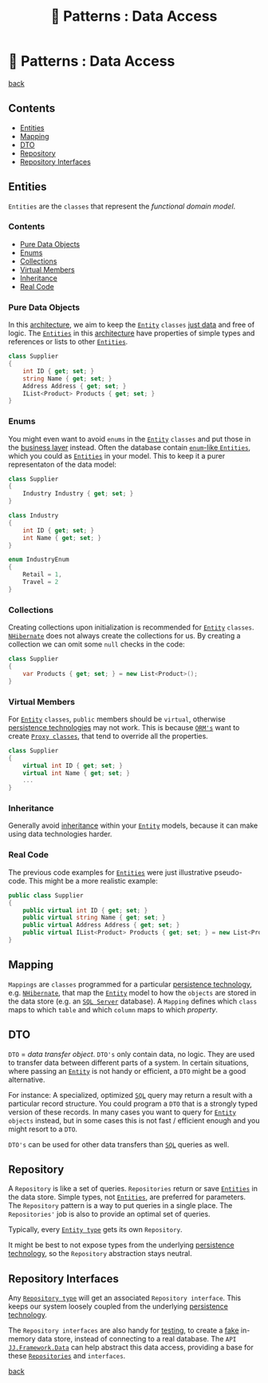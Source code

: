 ﻿---
title: "💽 Patterns : Data Access"
image: "/images/data-layer.png"
---

💽 Patterns : Data Access
==========================

[back](README.md)

<h2>Contents</h2>

- [Entities](#entities)
- [Mapping](#mapping)
- [DTO](#dto)
- [Repository](#repository)
- [Repository Interfaces](#repository-interfaces)


Entities
--------

`Entities` are the `classes` that represent the *functional domain model*.

<h3>Contents</h3>

- [Pure Data Objects](#pure-data-objects)
- [Enums](#enums)
- [Collections](#collections)
- [Virtual Members](#virtual-members)
- [Inheritance](#inheritance)
- [Real Code](#real-code)


<h3 id="pure-data-objects">Pure Data Objects</h3>

In this [architecture](..), we aim to keep the [`Entity`](#entities) `classes` [just data](#dto) and free of logic. The [`Entities`](#entities) in this [architecture](..) have properties of simple types and references or lists to other [`Entities`](#entities).

```cs
class Supplier
{
    int ID { get; set; }
    string Name { get; set; }
    Address Address { get; set; }
    IList<Product> Products { get; set; }
}
```


<h3 id="enums">Enums</h3>

You might even want to avoid `enums` in the [`Entity`](#entities) `classes` and put those in the [business layer](../layers.md#business-layer) instead. Often the database contain [`enum`-like `Entities`](../aspects.md#enum-like-entities), which you could as [`Entities`](#entities) in your model. This to keep it a purer representaton of the data model:

```cs
class Supplier
{
    Industry Industry { get; set; }
}

class Industry
{
    int ID { get; set; }
    int Name { get; set; }
}

enum IndustryEnum
{
    Retail = 1,
    Travel = 2
}
```


<h3 id="collections">Collections</h3>

Creating collections upon initialization is recommended for [`Entity`](#entities) `classes`. [`NHibernate`](../api/orm.md#nhibernate) does not always create the collections for us. By creating a collection we can omit some `null` checks in the code:

```cs
class Supplier
{
    var Products { get; set; } = new List<Product>();
}
```


<h3 id="virtual-members">Virtual Members</h3>

For [`Entity`](#entities) `classes`, `public` members should be `virtual`, otherwise [persistence technologies](../aspects.md#persistence) may not work. This is because [`ORM's`](../api/orm.md#-orm) want to create [`Proxy classes`](../api/orm.md#problem-entity--proxy-type-mismatch), that tend to override all the properties.

```cs
class Supplier
{
    virtual int ID { get; set; }
    virtual int Name { get; set; }
    ...
}
```


<h3 id="inheritance">Inheritance</h3>

Generally avoid [inheritance](../api/orm.md#inheritance) within your [`Entity`](#entities) models, because it can make using data technologies harder.


<h3 id="real-code">Real Code</h3>

The previous code examples for [`Entities`](#entities) were just illustrative pseudo-code. This might be a more realistic example:

```cs
public class Supplier
{
    public virtual int ID { get; set; }
    public virtual string Name { get; set; }
    public virtual Address Address { get; set; }
    public virtual IList<Product> Products { get; set; } = new List<Product>();
}
```


Mapping
-------

`Mappings` are `classes` programmed for a particular [persistence technology](../aspects.md#persistence), e.g. [`NHibernate`](../api/orm.md#nhibernate), that map the [`Entity`](#entities) model to how the `objects` are stored in the data store (e.g. an [`SQL Server`](../api/misc.md#sql-server) database). A `Mapping` defines which `class` maps to which `table` and which `column` maps to which *property*.


DTO
---

`DTO` = *data transfer object*. `DTO's` only contain data, no logic. They are used to transfer data between different parts of a system. In certain situations, where passing an  [`Entity`](#entities) is not handy or efficient, a `DTO` might be a good alternative.

For instance: A specialized, optimized [`SQL`](../api/sql.md) query may return a result with a particular record structure. You could program a `DTO` that is a strongly typed version of these records. In many cases you want to query for [`Entity`](#entities) `objects` instead, but in some cases this is not fast / efficient enough and you might resort to a `DTO`.

`DTO's` can be used for other data transfers than [`SQL`](../api/sql.md) queries as well.


Repository
----------

A `Repository` is like a set of queries. `Repositories` return or save [`Entities`](#entities) in the data store. Simple types, not [`Entities`](#entities), are preferred for parameters. The `Repository` pattern is a way to put queries in a single place. The `Repositories'` job is also to provide an optimal set of queries.

Typically, every [`Entity type`](#entities) gets its own `Repository`.

It might be best to not expose types from the underlying [persistence technology](../aspects.md#persistence), so the `Repository` abstraction stays neutral.


Repository Interfaces
---------------------

Any [`Repository type`](#repository) will get an associated `Repository interface`. This keeps our system loosely coupled from the underlying [persistence technology](../aspects.md#persistence).

The `Repository interfaces` are also handy for [testing](../aspects.md#automated-testing), to create a [fake](other.md#mock) in-memory data store, instead of connecting to a real database. The `API` [`JJ.Framework.Data`](../api/misc.md#jj-framework-data) can help abstract this data access, providing a base for these [`Repositories`](#repository) and `interfaces`.

[back](README.md)
